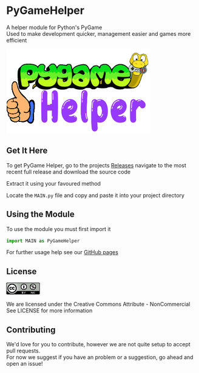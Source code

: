 # PyGameHelper
A helper module for Python's PyGame  
Used to make development quicker, management easier and games more efficient

![PyGame Helper](resources/icon/pygame.png)

## Get It Here  
To get PyGame Helper, go to the projects  [Releases](https://github.com/LordFarquhar/pygamehelper/releases/) navigate to the most recent full release and download the source code  
  
Extract it using your favoured method  
  
Locate the `MAIN.py` file and copy and paste it into your project directory  
  
## Using the Module  
  
To use the module you must first import it  
  
```python
import MAIN as PyGameHelper
```

For further usage help see our [GitHub pages](https://www.TODO)

## License  
![Creative Commons Attribute - NonCommercial](resources/license/licenseImage.png)

We are licensed under the Creative Commons Attribute - NonCommercial 
See LICENSE for more information

## Contributing

We'd love for you to contribute, however we are not quite setup to accept pull requests.  
For now we suggest if you have an problem or a suggestion, go ahead and open an issue!